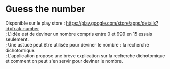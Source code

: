 # Guess the number
Disponible sur le play store : https://play.google.com/store/apps/details?id=fr.ak.number<br />;
L'idée est de deviner un nombre compris entre 0 et 999 en 15 essais seulement. <br />;
Une astuce peut être utilisée pour deviner le nombre : la recherche dichotomique. <br />;
L'application propose une brève explication sur la recherche dichotomique et comment on peut s'en servir pour deviner le nombre.
